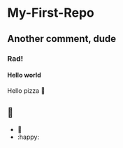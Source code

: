 # My-First-Repo
## Another comment, dude
### Rad!
#### Hello world
Hello pizza :pizza:
## :pizza:
* :pizza:
* :happy:
